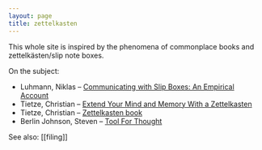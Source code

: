 ```yaml
---
layout: page
title: zettelkasten
---
```


This whole site is inspired by the phenomena of commonplace books and zettelkästen/slip note boxes. 

On the subject:

* Luhmann, Niklas – [Communicating with Slip Boxes: An Empirical Account](http://scriptogr.am/kuehnm/post/2012-12-22-111621)
* Tietze, Christian – [Extend Your Mind and Memory With a Zettelkasten](http://christiantietze.de/posts/2013/11/extend-your-mind-and-memory-with-a-zettelkasten/)  
* Tietze, Christian – [Zettelkasten book](http://www.zettelkasten.de)  
* Berlin Johnson, Steven – [Tool For Thought](http://www.stevenberlinjohnson.com/movabletype/archives/000230.html)  

See also: [[filing]]


<!--- 

---

[[filing]]







relevant idé: [[d 2014-04-21]] och viktigt: [[avhandling]]

---

Extend Your Mind and Memory With a Zettelkasten • Christian Tietze
http://christiantietze.de/posts/2013/11/extend-your-mind-and-memory-with-a-zettelkasten/

If you look something up in your Zettelkasten, you need to get unexpected results in order to form new thoughts. Surprise is the key ingredient here, as I pointed out in my introductory post on this topic. The links between notes make this possible since you’ll generate new ideas by following connections and exploring a part of your web of notes. The non-apparent connections are generally more beneficial to creative thinking than the obvious ones as they generate greater surprise. While your mind usually continues to work with the obvious, your Zettelkasten instead shows you the bizarre. It sparks your imagination and blows your mind as it confronts you with the unexpected.

When I began to plan the book on the Zettelkasten method I even found another way to be surprised by the web of my notes: I was amazed just how many notes I had on the topic. When I queried my archive for keywords like ‘zettelkasten’ and ‘writing’, I found old gems from which I drew connections to more recent notes and findings. Moments like these make me realize how big the potential of this tool really is when you research on a topic for a long time.

---

> Luhmann claimed that his file was something of a collaborator in his work, a largely independent partner in his research and writing. It might have started out as a mere apprentice when Luhmann was still studying himself (in 1951), but after thirty years of having been fed information by the human collaborator it had acquired the ability of surprising him again an again. 
> 
> […]
>
> Luhmann's notecard system is different from that of others because of the way he organized the information, intending it not just for the next paper or the next book, as most other researchers did, but for a life-time of working and publishing. He thus rejected the mere alphabetical organisation of the material just as much as the systematic arrangement in accordance with fixed categories, like that of the Dewey Decimal System, for instance. Instead, he opted for an approach that was "thematically unlimited," or is limited only insofar as it limits itself.
>
> Instead, he opted for organisation by numbers. Every slip would receive a number, independently of the information on it, starting with 1, and potentially continuing to infinity. Since his slips were relatively small (slightly larger than 5 x 8 cards, or Din-A 6, to be precise), he often had to continue on other slips the information or train of thought started on one slip. In this way, he would end up with Numbers like 1/1 and 1/2 and 1/3 etc. He wrote these numbers in black ink at the top of the slip, so that they could easily be seen when a slip was removed and then put back in the file.
>
> Apart from such linear continuations of topics on different slips, Luhmann also introduced a notation for branchings of topics. Thus, when he felt that a certain term needed to be further discussed or the information about it needed to be supplemented, he would begin a new slip that addded a letter, like a, b, or c to the number. So, a branching from slip 1/6 could have branches like 1/6a or 1/6b, up to 1/6z. These branching connections were marked by red numbers within the text, close to the place that needed further explanation or information. Since any of these branches might require further continuations, he also had many slips of the form 1/6a1, 1/6a2, etc. And, of course, any of these continuations can be branched again, so he could end up with such a number as:
>
> 21/3d26g53 for -- who else? -- Habermas.
>
> These internal branchings can continue ad infinitum -- at least potentially. This is one of the advantages of the system. But there are others: (i) Because the numbers given to the slips are fixed and never change. Any slip can refer to any other slip by simply writing the proper number on the slip; and, what is more important, the other slip could be found, as long as it was properly placed in the stack or file. (ii) This system makes internal growth of the Zettelkasten possible that is completely independent of any preconceived ordering scheme. In fact, it leads to a kind of emergent order that is independent of any preconception, and this is one of the things that makes surprise or serendipity. (iii) it makes possible a register of keywords that allow one to enter into the system at a certain point to pursue a certain strand of thought. (iv) it leads to meaningful clusters within the system. Areas on which one has worked a lot are much more spatially extended than those on which one has not worked. (v) There are no privileged places in the note-card system, every card is as important as every other card, and no hierarchy is super-imposed on the system. The significance of each card depends on its relation to other cards (or the relation of other cards to it). It is a network; it is not "arboretic." Accordingly, it in some ways anticipates hypertext and the internet.
>
> Almost all of these advantages of Luhmann's numbering scheme are, of course, easily realizable in any database system that have fixed record system. And the branching ability is easily reproduced by wiki-technology. (http://takingnotenow.blogspot.se/2007/12/luhmanns-zettelkasten.html)



### [Niklas Luhmann, Communicating with Slip Boxes: An Empirical Account](http://scriptogr.am/kuehnm/post/2012-12-22-111621)

I

What follows is a piece of empirical sociology. It concerns me and someone else, namely my slip box [or index card file]. It should be clear that the usual methods of empirical sociology would fail in this special case. Still, it is empirical, as this case really obtains. And it is research, for we can—at least that is what I hope—generalize from it; even though one of the participants, or better: both of them, themselves generalize themselves .

For generalizations or research that also applies to other cases, we need problems, concepts, and, whenever possible, theories. For both of us, that is myself and my slip box, it is easy to think of systems theory. In any case, it is being presupposed. In spite of this, we choose a communicative theory starting point. No one will be surprised that we consider ourselves to be systems, but what about communication or even successful communication? One of us listens to the other? This needs to be explained.

That slip boxes can be recommended as partners of communication is first of all due to a simple problem about technical and economic theoretical research. It is impossible to think without writing; at least it is impossible in any sophisticated or networked (anschlußfähig) fashion. Somehow we must mark differences, and capture distinctions which are either implicitly or explicitly contained in concepts. Only if we have secured in this way the constancy of the schema that produces information, can the consistency of the subsequent processes of processing information be guaranteed. And if one has to write anyway, it is useful to take advantage of this activity in order to create in the system of notes a competent partner o communication.

One of the most basic presuppositions of communication is that the partners can mutually surprise each other. Only in the way can information be produced in the respective other. Information is an intra-systematic event. It results when one compares one message or entry with regard to other possibilities. Information, accordingly, originates only in systems which possess a comparative schema—even if this amounts only to: “this or something else.” For communication, we do not have to presuppose that both parties use the same comparative schema. The effect of surprise even increases when this is not the case and when we believe that a message means something (or is useful) against the background of other possibilities. Put differently, the variety in communicating systems increases when it may happen that the two partners successfully communicate in the face of different comparative goals. (This means that it is useful for the other partner.) This requires the addition of randomness (Zufall) into the system—randomness in the sense that the agreement of the different comparative schemata is not been fixed, or that the information which is transmitted by communication is correct, but rather that this happens (or does not happen) “at the occasion” of communication.

If a communicative system is to hold together for a longer period, we must choose either the rout of highly technical specialization or that of incorporating randomness and information generated ad hoc. Applied to collections of notes, we can choose the route of thematic specialization (such as notes about governmental liability) or we can choose the route of an open organization. We decided for the latter. After more than twenty-six years of successful and only occasionally difficult co-operation, we can now vouch for the success or at least the viability of this approach.

Naturally, the route that creates a partner in communication that is meant for the long haul, is open, and not thematically limited (but only limiting itself), makes certain structural demands on the partners. You might, given the great trust that is still being put in the abilities of human beings, trust that I fulfill these presuppositions. But what about the slip box? How must it be conceived that he will acquire the corresponding communicative competence? I cannot answer this question deductively, not by means of a review of all the possibilities and the selection of the best. We shall remain at the bathos of experience and give only a description saturated by theory.

II

The technical requirements of slip boxes involve wooden boxes, which have drawers that can be pulled open, and pieces of paper in octavo format (about half of a letter-size sheet). We should only write on one side of these papers so that in searching through them, we do not have to take out a paper in order to read it. This doubles the space, but not entirely (since we would not write on both sides of all the slips). This consideration is not unimportant as the arrangement of boxes can, after some decades, become so large that it cannot be easily be used from one’s chair. In order to counteract this tendency, I recommend taking normal paper and not card stock.

These are mere externalities, which concern only how easy the card index can be used. They do not concern its functionality (Leistung). For the inner life of the card index, for the arrangement of notes or its mental history, it is most important that we decide against the systematic ordering in accordance with topics and sub-topics and choose instead a firm fixed place (Stellordnung). A system based on content, like the outline of a book) would mean that we make a decision that would bind us to a certain order for decades in advance! This necessarily leads very quickly to problems of placement, if we consider the system of communication and ourselves as capable of development. The fixed filing place needs no system. It is sufficient that we give every slip a number which is easily seen (in or case on the left of the first line) and that we never change this number and thus the fixed place of the slip. This decision about structure is that reduction of the complexity of possible arrangements, which makes possible the creation of high complexity in the card file and thus makes possible its ability to communicate in the first place.

Fixed numbers under abstraction from any content-based order of the whole structure has a number of advantages which, taken together, enable us to reach a higher type of order. These advantages are: 1. The possibility of arbitrary internal branching. We do not need to add notes at the end, but we can connect them anywhere—even to a particular word in the middle of a continuous text. A slip with number 57/12 can then be continued with 57/13, etc. At the same time it can be supplemented at a certain word or thought by 57/12a or 57/12b, etc. Internally, this slip can be complemented by 57/12a1, etc. On the page itself I use red letters or numbers in order to mark the place of connection. There can be several places of connection on a slip. In this way, a kind of internal growth (Wachstum nach innen) is made possible, depending on what kind of material for thought occurs. The disadvantage is that the originally continuous text is often broken up by hundreds of intermediate slips. But if we systematically number the papers, we can find the original textual whole easily. 2. Possibility of linking (Verweisungsmöglichkeiten). Since all papers have fixed numbers, you can add as many references to them as you may want. Central concepts can have many links which show on which other contexts we can find materials relevant for them. Through references, we can, without too work or paper, solve the problem of multiple storage. Given this technique, it is less important where we place a new note. If there are several possibilities, we can solve the problem as we wish and just record the connection by a link [or reference]. Often the context in which we are working suggests a multiplicity of links to other notes. This is especially the case when the card index is already voluminous. In such cases it is important to capture the connections radially, as it were, but at the same time also by right away recording back links in the slips that are being linked to. In this working procedure, the content that we take note of is usually also enriched 3. Register. Considering the absence of a systematic order, we must regulate the process of rediscovery of notes, for we cannot rely on our memory of numbers. (The alternation of numbers and alphabetic characters in numbering the slips helps memory and is an optical aid when we search for them, but it is insufficient. Therefore we need a register of keywords that we constantly update. The [fixed] numbers of the particular slips is also indispensable for the register. Another complementary aid can be the bibliographical apparatus. Bibliographical notes which we extract from the literature, should be captured inside the card index. Books, articles, etc., which we have actually read, should be put on a separate slip with bibliographical information in a separate box. You will then not only be able to determine after some time what you actually read and what you only noted to prepare reading, but you can also add numbered links to the notes, which are based on this work or were suggested by it. This proves to be helpful because our own memory—others will have similar experiences to mine—works in part with key words and in part with author’s names. As a result of extensive work with this technique a kind of secondary memory will arise, an alter ego with who we can constantly communicate. It proves to be similar to our own memory in that it does not have a thoroughly constructed order of its entirety, not hierarchy, and most certainly no linear structure like a book. Just because of this, it gets its own life, independent of its author. The entirety of these notes can only be described as a disorder, but at the very least it is a disorder with non-arbitrary internal structure. Some things will get lost (versickern), some notes we will never see again. On the other hand, there will be preferred centers, formation of lumps and regions with which we will work more often than with others. There will be complexes of ideas that are conceived at large, but which will never be completed; there will be incidental ideas which started as links from secondary passages and which are continuously enriched and expand so that they will tend increasingly to dominate system. To sum up: this technique guarantees that its order which is merely formal does not become a hindrance but adapts to the conceptual development. Similarly as epistemology has given up the idea that there are “privileged representations” that allow us to control the truth value of other representations or claims, we must give up the idea in preparing a card index that there should be privileged places or slips that have a special quality of guaranteeing knowledge. Every note is only an element which receives its quality only from the network of links and back-links within the system. A note that is not connected to this network will get lost in the card file and ill be forgotten by it. Its rediscovery depends on accidents and on the vagary that this rediscovery means something at the time it is found.

III

If you wish to educate a partner in communication, it will be good to provide him with independence from the beginning. A slip box, which has been made according to the suggestions just given can exhibit great independence. There may be equally apt ways to reach this goal. The described reduction to a fixed, but merely formal order of placement and the resulting combination of order and disorder is, however, one of these ways. Naturally, independence presupposes a minimal measure of intrinsic complexity. The slip box needs a number of years in order to reach critical mass. Until then, it functions as a mere container from which we can retrieve what we put in. This changes with its growth in size and complexity. On the one hand, the number of approaches and occasions for questions increases. The slip box becomes a universal instrument. You can place almost everything in it, and this not just ad hoc and in isolation, but with internal possibilities of connections [with other contents]. It becomes a sensitive system that internally reacts to many ideas, as long as they can be noted down. If we ask, for instance, why on the one hand museums are empty, while on the other hand exhibitions of paintings by Monet, Picasso, or Medici are too crowded, the slip box accepts this question under the perspective of “preference for what is temporally limited.” The connections that already exist internally are, of course, selective, as this example was to prove. They also do not fall into the limits of what is obvious because we must cross the border between the one who takes note and the slip box itself. Every new entry can of course become isolated, like with the key word “Picasso” for the Picasso exhibition. If, however, we seek communication with the slip box, we must seek internal possibilities for linkings which result in the unexpected (i.e. information). We could try to generalize the experiences of Paris, Florence, New York under general concepts like “art” or “exhibitions,” or “crowding” (inter-actionistic), or “mass,” or “freedom” or “education,” in order to see how the slip box reacts. Usually it is more fruitful to look for formulations of problems that relate heterogeneous things with each other. In any case, communication becomes more fruitful when we succeed to activate the internal network of links at the occasion of writing notes or making queries. Memory does not function as the sum of point by point accesses, but rather utilizes internal relationships and becomes fruitful only at this level of the reduction of its own complexity. In this way, more information becomes available at this isolated moment of an search impulse than one had in mind. There is also more information than was ever stored in the form of notes, The slip box provides combinatorial possibilities which were never planned, never preconceived, or conceived in this way. This effect of innovation is based on the one hand on the circumstance that the query provokes possibilities of making relations which could not be traced prior to it. On the other hand, it is based also on the fact that the internal horizons of selection and comparisons are not identical with schema of searching for them. In comparison with this structure, which offers possibilities of connection that can be actualized, the importance of what has actually been noted is secondary. Many of the notes will soon become unusable or cannot be used at a given occasion. This holds both for excerpts which are only useful in the case of especially remarkable formulations and for our own deliberations. Theoretical publications do therefore not result from simply copying what can already be found in the slip box. The communication with the slip box becomes fruitful only at a high level of generalization, namely that of establishing communicative relations of relations. And it becomes productive only at the moment of evaluation, and is thus bound to a certain time and is to a high degree accidental.

IV

One might ask whether the results of this kind of communications are not perhaps also accidental. This would, however, amount to a conjecture that is too quick. The role of accidents in the theory of science is not disputed, If you employ evolutionary models, accidents assume a most important role. Without them, nothing happens, no progress is made. Without variation in the given material of ideas, there are no possibilities of examining and selecting novelties. The real problem thus becomes therefore one of producing accidents with sufficiently enhanced probabilities for selection. As we know from the analysis of processes of mutation in biological evolution, mutations are complex and highly regulated events, which only because they are preselected at their own level exhibit that kind of stability that is the presupposition for selective permanence. They are accidents in the sense that they are not tuned to the factors that select them, but they depend themselves on complex orders. This parallel should not be exaggerated; but you will not be mistaken in the assumption that in society and especially in the realm of scientific research order results only from a combination of disorder and order. But this claim about origins does not disable the conditions of examination. On the contrary, they are enabled. In contradistinction to the alien distinction between origin and value, we start today from the assumption that to isolate these two aspects from each other is neither possible nor methodologically meaningful, for even the creation of random suggestions requires organization, and if only in order to be sufficient for the demands of speed, accumulation and probability of success, which are necessary within a dynamic society. At the abstract level of empirical investigation concerned with the theory of science is communication with slip boxes certainly only one of many possibilities. The accidents of reading play a role just as much as misunderstandings resulting from interdisciplinary thought processes. We can confirm hat communication with slip boxes may be considered as a functional equivalent and that this approach, compared to others, has many advantages as far as speed, and mutual adaptability is concerned.

Niklas Luhmann (transl. Manfred Kuehn)


# Manfred Kuehn

ConnectedText - The Personal Wiki System

ConnectedText is used in a variety of ways and in many contexts. I am always surprised to hear how other people use it, and the way I use it will probably appear just surprising as their use of the program will be to me. This essay is just my attempt to show how and why I use it for my research. I do not want to suggest that my way is the only or perhaps even the best way of using it. In other words, this is just a testimony in which I offer some personal reflections on the role ConnectedText plays in my own research, backed up by some reflections on the way this is related to the way in which I and many other scholars have used card indexes and journals during the precious century for keeping or making notes. I would like to show how a program like ConnectedText improves on this approach, and why I consider ConnectedText the best among such programs. 
I am a 60 years old academic teacher and I have been using ConnectedText exclusively since August 2005 to keep my research notes and other bits of information. Before I began relying on ConnectedText I did used several other programs, namely (in reverse order):
Before 1985, in the days well before internet, broadband, and many of the technologies we now take for granted, I had no access to electronic solutions in note-keeping, unless I count IBM's Displaywriter system, on which I prepared two books between 1980 and 1983 (one published, one still unpublished). But I could use it only at night when the administrative assistants of the college I worked at allowed me to use it.
Before 1985 I had no access to electronic solutions in note-keeping, unless I count IBM's Displaywriter system, on which I prepared two books between 1980 and 1983 (one published, one still unpublished). But I could use it only at night when the administrative assistants of the college I worked at allowed me to use it.
In writing my dissertation and working on my first book, I used an index card system, characterized by the "one fact, one card" maxim, made popular by Beatrice Webb. [4]  This was not at all unusual during the 1970s. Many people and organizations that had to keep track of a large amount of data used primarily index cards to keep things organized. I accumulated altogether between 5.000 and 6.000 note cards from 1974 to 1985, most of which I still keep for sentimental reasons and sometimes actually still consult. Later–in writing my Kant-Biography (Cambridge 2000)–I also tried the notebook-method, that is, keeping notes in different notebooks. But this was already a hybrid system, as I kept these notes in close connection with Ecco Pro, which I used to keep an index of the notebook material. In retrospect, I must say that notebooks never felt "natural" to me. Taking notes on index cards always seemed to be the better alternative, even if it became more and more of "a missed alternative."
Looking back at my history of note-taking, I notice that there were two significant or radical changes in the way, in which I dealt with my notes or research information. The first had to do with the change from the analog to the digital ways of recording notes, thoughts, and ideas. I am sorry to say that this change led at first to a kind of disorientation and many false steps. I was searching for a new "paradigm" of keeping my research notes, but this search led to nothing–all I have from this time are Word files of papers I wrote. Notes, insofar as they exist at all, exist only on paper.
Agenda seemed like the ideal solution for some time, but, being stuck in DOS, it was severely limited. German Umlauts, for instance, did not translate well into Windows applications, and it became more and more isolated from the other applications I used. It was not the only program with such problems. Scratch, a DOS program, was fairly unreliable, often crashing without warning. Ecco, a capable outliner, became a mainstay (with similar problems, you could format the information, but if you pasted it into other applications, the formatting was gone. Furthermore, I have always relied on outlining in writing, but the outliner paradigm just seemed to get in the way when large amounts of information were involved–or so it seemed (and seems) to me. Ecco has a powerful search function that allows one to find information quickly, and that is why I ultimately kept using it. The earliest versions of Infoselect for windows, which could be used like a big shoe box into which one could throw all kinds of information to recover it later was similar in this respect, but much it was much more limited. Later versions of the program developed in ways that I found rather less useful. The less said about Packrat and InfoHandler the better.
It was my discovery of wiki technology some time in 2002 that ended this undirected search and constituted the other fundamental change in the way I dealt with information. What I liked about it from the beginning was that it allows of easily linking bits of information and favors the braking down of large chunks of information into smaller bits. This emphasis on the granularity of information reminded me not only of the old index card method, but it also convinced me almost immediately that it was a significant improvement over the paper-based system. I adopted this technology and I have never looked back.
As you know, a wiki is primarily a free-form, searchable database, with an unlimited number pages, which, at least in principle, can be linked or associated in an unlimited way. In this way it is just like a potentially infinite card index or slip box. It might be said to involve three fundamental ideas, each which can be separated from the others:
Most people focus on the third of these features, and perhaps it is ultimately the most important characteristic of wikis. But the first and second ideas are more important to me and my purposes. I have never felt the need to put up a public wiki, and, in fact, am somewhat worried about publishing half-baked and preliminary ideas for everyone to see. It was for this reason that I opted from the beginning for a local, private, single-user, or desktop wiki–first in the form of Wikit, then in the form of Notebook, and finally ConnectedText.
Transferring the information from Wikit to Notebook, and from Notebook to ConnectedText was not exactly easy, but it was well worth it. Notebook was a large improvement over Wikit, and ConnectedText with its fulltext search capability was a definite improvement over the simple search available in Notebook when the number of entries went over 2000.
It has been said that Wikis are the purest form of Hypertext. I would agree. But many exaggerated claims have been made Hypertext and how it revolutionizes reading and writing. Thus the "electronic writing space" is supposed to be, among other things, "a thorough rewriting of the writing space."[5]  I am not sure what precisely this is supposed to mean. Hypertext has neither changed my reading nor my writing habits. Thus, I have never read or written in an entirely "linear" way. I suppose no one has. I am sure, however, that hypertext enhances note-taking and adds a new dimension to it. The linked chunks of topical information clearly amount to more than the isolated topics. A wiki allows one to build increasingly more complex relationships between what might appear to be at first unrelated bits and pieces of information. The motto that characterizes this approch is: "It's not the data, it's the relationship" and it certainly rings true for me in the context of note-taking. 
Wikis are indeed very much like collections of electronic note cards. In beginning to take notes, one does not have to think very much about their classification. Rather, one can concentrate on collecting information first without paying much attention to whether they are relevant and how they might or might not fit into a later classification. Beatrice Webb, the famous sociologist and political activist, reported in 1926: "'Every one agrees nowadays', observe the most noted French writers on the study of history, 'that it is advisable to collect materials on separate cards or slips of paper. . . . The advantages of this artifice are obvious; the detachability of the slips enables us to group them at will in a host of different combinations; if necessary, to change their places; it is easy to bring texts of the same kind together, and to incorporate additions, as they are acquired, in the interior of the groups to which they belong.'" [6]  Relationships and classification can come in at any time, but it is not of prime importance that we observe them in note-taking, at least at first. Furthermore, one idea about how the stuff should be classified does not exclude a different classification later on. This holds for paper note cards, and much more for the topics of a desktop wiki, since they can be much more easily revised and reshuffled than their paper equivalents.
Furthermore, just as the method of recording notes on index cards forces one to break down or analyze the subject matter into the smallest possible chunks– the slogan is: "one fact, one card" or "one thought, one card"-so the topics or pages in a wiki also force you to think about what actually constitutes "one thought" or "one fact." [7]  Indeed, one of the beauties of the electronic version of the index card system is that you can easily revise even your ideas about what constitutes one thought or one fact. [8] 
Another theoretician of the index card system, the German sociologist Niklas Luhman, whose so-called "Zettelkasten" (slip-box) has achieved independent fame in Germany, used to talk about this first analytic step as "reduction for the sake of [building] complexity." [9]  We need in this context not worry about whether Webb's approach that emphasizes re-organization or is compatible with Luhmann's approach that emphasizes or favors a more static model at this point, if only because this distinction is essentially a limitation of a paper-based system, and not one that is relevant for an electronic version of a card index. Since Luhmann's system is widely regarded as the best and most advanced version of a paper-based card system, I think it might deserve some analysis. (Another reason is that it has influenced my thinking about these matters, since about 1999.) 
The idea that analysis must precede synthesis is old, of course. Galileo Galilei and René Descartes already thought it was necessary to distinguish between an analytic and a synthetic step in dealing with any problem. First, they thought, we have to take a problem apart into its most basic components, and then we may able to find a solution by re-assembling the pieces. Perhaps this approach is a little simple-minded, but it remains a useful fiction. Nor does it always work as well in practice as in theory, as many of us know from early childhood experience. It was frustrating, when after taking apart the toy train the pieces just would not fit together again. But however that may be, I find a desktop wiki like ConnectedText immensely useful in thinking about problems, and I do so for very similar reason.
Luhmann opted in his own "incarnation"-he did talk of "communicating" with his card index–for a system that differed from that which for which most of my predecessors and contemporaries (including an earlier version of myself) opted. He did not sort the cards alphabetically or in accordance with some systematic criteria (like the subject catalogue in a traditional library). Rather, he gave every slip of paper what might be called a numerus currens that had nothing to do with any systematic consideration of order or classification. In fact, he explicitly rejected any ordering based on the contents of the card index because he realized that such a system would inevitably run into problems having to do with changing needs, interests, and insights in coming years. Systematic considerations are far too inflexible and limiting. Giving the note cards abstract numbers, like 1, 1.1, 1.3.6 and even 1.1a.5 ... "sometimes up to twelve digits," allows for infinite possibilities for further ordering and sub-ordering without any constraints. Any given slip can be connected with any card one chooses and lead to different internal branchings of the card index. And this "internal branching ability" ( interne Verzweigungsfähigkeit) leads to further capabilities of the system. One of these has to do with cluster formations in the card file. Certain topics will over time become much more elaborate than certain other, and in principle such internal branching could go to infinity. There are no a priori limits on what information can be included. And all this is possible only because each slip or note card (Zettel) has a fixed place, indicated by a number to which other slips can refer. And the note can always be found-unless, of course, the slip gets lost or is mechanically displaced.[10] 
This adoption of a fixed primary numerus currens also allows for a supervening systematic order by means of a register that introduces a classification by means of keywords or categories, recorded on other slips. [11]  This is, of course, absolutely necessary in the absence of a systematic primary classification (and represents to a certain extent the analogue of the traditional subject catalogue, whose demise Nicholson Baker so eloquently laments in his essay "Discards." [12]  Indeed, Luhmann's system functions very much like a library, with the note cards corresponding to the books and the index corresponding to the subject catalogue. Again, a program like ConnectedText, improves significantly on Luhmann's paper-based system in this regard. The user does not have to worry about what number to assign to a certain slip, and need not decide at the beginning where it fits in. Nor do keywords have to be assigned right away or recorded on separate cards. They can be added later.[13]  And any keyword or category that is assigned at any point need not be final or stand in the way of re-classification (something that would be difficult in the paper-based system). Apart from note cards that contain information and note cards that provide the index, it is also useful to keep note cards with the bibliographical information of the information. So, there are altogether three types cards: Note cards, cards with indexes, and cards with bibliographical information. The first two types are essential, but the index cards are made superfluous by ConnectedText. You might think of topics as correspnding to the other two types of cards. I have chosen to isolate bibliographical topics by naming them, using the author's last name and the date of the publication, enclosed in brackets, like so [[(Kuehn 2000)]]. 
In any such note-taking system, some problems or research areas will grow faster and more extensively than others. The formation of clusters in such a system is desirable. Some regions of the slip box will be more active than others, some will lead to further research and the publication of articles, and others will never amount to much. But, and this is important, no one would be capable to predict precisely what he/she will be working on within a year of taking a certain note, let alone what will be of interest in ten or twenty years. It is good that the system allows growth in many directions. And a wiki like ConnectedText does this just as well, if not better.
Just as any other good system of notes, ConnectedText will lead to what Luhmann called a "Zweitgedächtnis" or a secondary memory that might be described with Luhmann as a "chaos (Unordnung) of non-arbitrary internal structure."[14]  When we consult this external or artificial memory, we will often be surprised by what we find. In fact, the more information we have fed into the system, the more we will be surprised. Luhmann, who had an interesting concept of "communication," had no problem to call this serendipitous interaction with his notes, communication. In fact, and perhaps somewhat sadly, this seems to have been the main form of communication that interested him, late in his life. One might therefore say with Nietzsche: Be careful, "our writing instrument work on our thoughts." But however that may be, it is true that a large collection of notes leads to the appearance that you are interacting with a thinking being or an alter ego, even if the thought that is going on is largely the thought you put in yourself in excerpting, ordering and thinking about your notes. You will find connections that you do not explicitly feed into the database or project.
I am not as sure as Luhmann seems to have been that this thought-like appearance of a large accumulation of notes is largely due to the fact that there is no hierarchical order in the index card system. But I am sure that hierarchies can get in the way, especially at the beginning. I am also sure that such a collection of notes is an associative network in which the significance of each slip is largely dependent on its relation to other slips. Finally, it appears to me that a network of associations is superior in comparison with a hierarchy when the collection of information is concerned, for it is not always possible to determine where in a hierarchy a certain bit of information should go. While I do not think that there is any real incompatibility between hierarchical and networked thinking, I am sure that the introduction of hierarchical considerations at a too early stage might get in the way of discovery.[15]  And this is one of the reasons why I like ConnectedText. It does not commit you to any hierarchical structure at any point, though you can introduce it through a hierarchically ordered system of categories and through an outline view at any time you wish.
This can be put differently, systems like Luhmann's card index and electronic versions of them, like ConnectedText, augment human memory and thus also intelligence, which is precisely the phrase Engelbart used for a computer-based and hyperlinked database. In any case, this is how I view ConnectedText, one of the best equivalents of a card index. It is a program that amplifies my intelligence. While it does perhaps not make me smarter, it has become an essential aspect of my research and my thinking. I do not mean that it thinks for me, but rather that it stores what I have noted and thought about, and that in my further thinking I am building or elaborating on these thoughts, which often are expressed in the connections that are expressed by the links between the different topics I have made. Put more modestly, my ConnectedText databases have become the repository of all of my stuff. ConnectedText does not just store my information and my thoughts, it also allows me to sort them, according to different categories, and to build or discover the relationships or connections between the different bits of information.
For these reasons, it would not be sufficient to say that ConnectedText is a "note-taking" application for me. There are many ways, in which "note-taking application" can be understood. One might simply mean that such an application is a tool in which we keep and organize the snippets of personal information necessary for our daily life (phone numbers, addresses, passwords, reminders, to do items, and other scraps). ConnectedText is certainly appropriate for such use (and I do, accordingly, have a project, called "Personal"), but it is more. A note-taking application may also be a repository of reference materials (for longer text, web pages, and reference materials that are relatively static); and I do view it in this way as well, having a project called "Stuff". Furthermore, since ConnectedText makes it easy to link to any file on your computer or on the web, it is eminently usable for such a library function. But the most important way in which I use has to do with the way I organize my research, my thoughts and my ideas, very much in the way in which I would use a card index in the way Luhmann described it. It has become a "thinking environment" for me; and it is in this way that it shines the most. To say again, it does not think for me, but it allows me to think about matters in a way that would be impossible without this tool. This could also be put more modestly. Connectedtext is a tool for writing, for I do believe that you cannot have sustained thought about anything difficult or complex without writing. I could quote Luhmann on this as well, who thought that "without writing one cannot think," But there is nothing peculiarly "Luhmannian" about this idea. Isaac Asimov is said to have said "Writing to me is simply thinking through my fingers." And, to give one other example, E. B. White (of "Strunk and White" fame) claimed that "writing is one way to go about thinking." In other words, writing is thinking. And since I do almost all my significant writing in ConnectedText these days, it might be called my "writing environment."
I should perhaps also note that I try, whenever possible, not to collect raw quotes or information simply copied from the Internet or from books, but to write excerpts or summaries in my own words on the basis of my reading. Luhmann called this "reformulating writing" and argued that such an approach is most important for one's own intellectual life. But this idea is not a new discovery Luhmann made. In fact, the idea that excerpts should be used to keep on's research goes back to at least the Renaissance when people first began to make extensive excerpts on paper. Reading should never be merely passive and consist in the mere absorption or copying of information. It should be critical and engage the material reflectively, being guided by questions such as "Why is this important?" "How does this fit in?" "Is it true?" "Why is the author saying what she is saying?" etc. The result of such active reading is what he also called a "Lesegedächtnis" or memory of one's reading, which will be the beginning of a creative engagement with other thinkers, or the necessary condition of the possibility of original thought (or writing). Many of the greatest philosophers of the modern period have been "thinking on paper" or "thinking by writing." ConnectedText is the electronic equivalent of paper in this process. It allows of the same kind of "externalized thought" as paper does–and then some. It is for this reason that I do not use the "Clipboard Catcher" as extensively as other people seem to be using it. But, as I said, mine is an idiosyncratic use.
During the last century, many writers also used index cards as their favorite medium for writing. Vladimir Nabokov is perhaps the most famous of these. He wrote all of his later works in pencil on index cards, which he stored in shoeboxes and burned the cards after the manuscript was typed up. Some have argued that he therefore wrote in an associative way in which the ultimate shape of the work would gradually emerge from preliminary explorations of the issue at hand. Nothing could be further from the truth, at least if we believe Nabokov: "The pattern of the thing precedes the thing. I fill in the gaps of the crossword at any spot I happen to choose. These bits I write on index cards until the novel is done. My schedule is flexible but I am rather particular about my instruments: lined Bristol cards and well-sharpened, not too hard, pencils capped with erasers." For Nabokov thepattern or shape of the book came first. It just needed to be described correctly, and since it was so clear and distinct, he could describe any part of it and any convenient time, like, for instance, sitting in the car, waiting for his wife to take care of the more ordinary things of life. ""... Since this entire structure, dimly illumined in one's mind, can be compared to a painting, and since you do not have to work gradually from left to right for its proper perception, I may direct my flashlight at any part or particle of the picture when setting it down in writing. I do not begin my novel at the beginning I do not reach chapter three before I reach chapter four... This is why I like writing my stories and novels on index cards, numbering them later when the whole set is complete. Every card is rewritten many times ... " I am no Nabokov, as this essay will prove to anyone's satisfaction (even though English is also a second language for me). But this way of writing in increments has become more and more important to me. It consists of working out the implications of my ideas and the attempt at discovering some of the more complex relationships between what would at first appear unrelated bits and pieces of information.
I will close by calling attention to the advice of another great sociologist, namely, C. Wright Mills' profound "Appendix: On Intellectual Craftsmanship," as found in his book on The Sociological Imagination.[16]  His advice is for beginning students reads as follows:
It is best to begin, I think, by reminding you, the beginning student, that the most admirable thinkers within the scholarly community you have chosen to join do not split their work from their lives. They seem to take both too seriously to allow such dissociation, and they want to use each for the enrichment of the other. Of course, such a split is the prevailing convention among men in general, deriving, I suppose, from the hollowness of the work which men in general now do. ... Scholarship is a choice of how to live as well as a choice of career; whether he knows it or not, the intellectual workman forms his own self as he works toward the perfection of his craft; to realize his own potentialities, and any opportunities that come his way, he constructs a character which has as its core the qualities of the good workman.
What this means is that you must learn to use your life experience in your intellectual work: continually to examine and interpret it. In this sense craftsmanship is the center of yourself and you are personally involved in every intellectual product upon which you may work. To say that you can "have experience," means, for one thing, that your past plays into and affects your present, and that it defines your capacity for future experience. As a social scientist, you have to control this rather elaborate interplay, to capture what you experience and sort it out; only in this way can you hope to use it to guide and test your reflection, and in the process shape yourself as an intellectual craftsman. But how can you do this? One answer is: you must set up a file, which is, I suppose, a sociologist's way of saying: keep a journal; many creative writers keep journals; the sociologist's need for systematic reflection demands it.
In such a file as I am going to describe, there is joined personal experience and professional activities, studies under way and studies planned. In this file, you, as an intellectual craftsman, will try to get together what you are doing intellectually and what you are experiencing as a person. Here you will not be afraid to use your experience and relate it directly to various work in progress. By serving as a check on repetitious work, your file also enables you to conserve your energy. It also encourages you to capture "fringe-thoughts": various ideas which may be byproducts of everyday life, snatches of conversation overheard on the street, or, for that matter, dreams. Once noted, these may lead to more systematic thinking, as well as lend intellectual relevance to more directed experience. ...
By keeping an adequate file and thus developing self-reflective habits, you learn how to keep your inner world awake. Whenever you feel strongly about events or ideas you must try not to let them pass from your mind, but instead to formulate them for your files and in so doing draw out their implications, show yourself either how foolish these feelings or ideas are, or how they might be articulated into productive shape. The file also helps you build up the habit of writing. You cannot "keep your hand in" if you do not write something at least every week. In developing the file, you can experiment as a writer and thus, as they say, develop your powers of expression. To maintain a file is to engage in the controlled experience. ...
For instance, as a student working toward the preliminary examination, writing a thesis, and, at the same time, doing term papers, your files will be arranged in those three areas of endeavor. But after a year or so of graduate work, you will begin to re-organize the whole file in relation to the main project of your thesis. Then as you pursue your work you will notice that no one project ever dominates it, or sets the master categories in which it is arranged. In fact, the use of the file encourages expansion of the categories which you use in your thinking. And the way in which these categories change, some being dropped and others being added-is an index of your intellectual progress and breadth. Eventually, the files will come to be arranged according to several large projects, having many sub-projects that change from year to year.
All this involves the taking of notes. You will have to acquire the habit of taking a large volume of notes from any worth-while book you read-although, I have to say, you may get better work out of yourself when you read really bad books. The first step in translating experience, either of other men's writing, or of your own life, into the intellectual sphere, is to give it form. Merely to name an item of experience often invites you to explain it; the mere taking of a note from a book is often a prod to reflection. At the same time, of course, the taking of a note is a great aid in comprehending what you are reading.
Your notes may turn out, as mine do, to be of two sorts: in reading certain very important books you try to grasp the structure of the writer's argument, and take notes accordingly; but more frequently, and after a few years of independent work, rather than read entire books, you will very often read parts of many books from the point of view of some particular theme or topic in which you are interested and concerning which you have plans in your file. Therefore, you will take notes which do not fairly represent the books you read. You are using this particular idea, this particular fact, for the realization of your own projects.
But how is this file-which so far must seem to you more like a curious sort of "literary" journal-used in intellectual production? The maintenance of such a file is intellectual production. It is a continually growing store of facts and ideas, from the most vague to the most finished.

I wish that I had read this passage when I entered graduate school. Nor could I have said this as well as Mills. In any case, it appears to me that ConnectedText is ideally suited for starting and keeping such a file. It will facilitate precisely the kind of reflection and intellectual life that Mills recommends, or so it seems to me. In any case, that is how I use it.[17] 
One final thought: I have talked a great deal about reading and note-taking, but reading and note-taking are only the beginning. At some time, you have to begin to think for yourself. One might think that there is a deep divide between the two. I think the experience of many of the thinkers I have referred to shows that this is so. Note-taking, if one right, shades imperceptibly into original thought–especially if you take care to appropriate the the thoughts of others by thinking them through and by formulating them in your own words.
Lest anyone thinks that I completely endorse the description of the card index and its function, given by Luhmann, I should perhaps point out that I think it has fundamental problems, having to do with two seemingly unrealted issues, namely (i) his so-called "systems theory" and (ii) his apparent eclecticism, or the tendency to assume that things "will fit in," which, however, appear to me closely connected. Luhmann is confident that his card file, if consistently kept, will "develop an internal structure, which has never been imparted to it in this way, but which can be extracted from it." Now, this may well be true, but there is no guarantee that this structure reflects anything but the structure of the card file. What comes out of the card file might be interesting, but this does not mean it is true. Luhmann was not that interested in "truth," while I have not given up on pursuing it. Secondly, Luhmann ultimately remained an intellectual "bricoleur" or "tinkerer," as Claude Lévi-Strauss, another thinker who used Zettelkästen extensively, would have put it. The bricoleur is different from the engineer because the engineer can develop or acquire tools that are designed for a technical need. He re-designs the part of the world he deals with, while the bricoleur restricts himself to tinkering with collections of odds and ends left over from other projects, that is, with a certain subset of our cultural enddeavors "that might come in handy." The structure, he extracted from his Zettelkasten, ultimately "systems theory" is ultimately an arrangement of these odds and ends. Anyone who uses his method should be aware of this danger. But I do not think that this is a danger inherent in the note-taking system, but one that has to do with how one uses it. You can cut yourself with any sharp tool, if you are not careful. 
I wrote this short essay entirely in ConnectedText, using some of the notes on note-taking that I assembled and thought about during the last four or five years. The new outliner and footnote function was indispensable in writing this draft. In fact, this was the first time that I used ConnectedText not just as a note-taking system, but also as a writing environment. After finishing the rough draft, I exported it to MS Word in order to revise it and give it whatever "polish" it may now have.
Hoping that this might help the one or the other person in making the decision to adopt ConnectedText and, perhaps more importantly, in thinking about some of the intricacies of scholarly research,
[3]  Thus I created a "scrap file" for every paper I wrote and alo tried to keep notes in a special notes folder.
[4]  She observed in the appendix to her My Apprenticeship of 1926, called The Art of Note-Taking: "It is difficult to persuade the accomplished graduate of Oxford or Cambridge that an indispensable instrument in the technique of sociological enquiry - seeing that without it any of the methods of acquiring facts can seldom be used effectively - is the making of notes" Webb, Beatrice (1926) My Apprenticeship (London: Longmans, Green, and Co.), pp. 426-7.
[5]  Bolter, Jay David (1991) Writing Space: The Computer, Hypertext, and the History of Writing (Hillsdale, NJ: Lawrence Erlbaum, 1991), p. 40.
[6]  Webb 1926, p. 363. The number of scholars who have used the index card method is legion, especially in sociology and anthropology, but also in many other subjects. Claude Lévy-Strauss learned their use from Marcel Mauss and others, Roland Barthes used them, Charles Sanders Peirce relied on them, and William Van Orman Quine wrote his lectures on them, etc.
[7]  Webb 1926, p. 364: "For a highly elaborated and skilled process of" making notes", besides its obvious use in recording observations which would otherwise be forgotten, is actually an instrument of discovery. This process serves a similar purpose in sociology to that of the blow-pipe and the balance in chemistry, or the prism and the electroscope in physics. That is to say, it enables the scientific worker to break up his subject-matter, so as to isolate and examine at his leisure its various component parts, and to recombine them in new and experimental groupings in order to discover which sequences of events have a causal significance. To put it paradoxically, by exercising your reason on the separate facts displayed, in an appropriate way, on hundreds, perhaps thousands, of separate pieces of paper, you may discover which of a series of hypotheses best explains the processes underlying the rise, growth, change or decay of a given social institution, or the character of the actions and reactions of different elements of a given social environment. The truth of one of the hypotheses may be proved, by significant correspondences and differences, to be the order of thought that most closely corresponds with the order of things."
[8]  I have found that the "size of a thought" is usually not much larger than 500 words. Nicholson Baker, who has written an essay on "The Size of Thoughts" thinks that "most are about three feet tall, with the level of complexity of a lawnmower engine, or a cigarette lighter, or those tubes of toothpaste that, by mingling several hidden pastes and gels, create a pleasantly striped product." Mine are a lot smaller. It takes between 50 and 500 words for me to express one thought or one idea (or perhaps better a fragment of a thought or an idea, because thoughts and ideas usually are compounds of such fragments). See also Steven Berlin Johnson on his experiences with an electronic outliner, called Devonthink: http://www.stevenberlinjohnson.com/movabletype/archives/000230.html.
[9]  See Luhmann, Niklas (2000) Short Cuts. Edited by Peter Gente, Heidi Paris, Martin Weinmann. Frankfurt/Main: Zweitausendeins), p. 33.
[10]  By contrast, a systematic ordering, which finds its contemporary equivalent in modern outliners, soon runs into difficulties. The anthropologist Alan MacFarlane noted some time ago that "one danger inherent in paper indexes is the amount of effort they take to add to and maintain. That means that more and more of the worker's energies go into the creation of the tools for research, and the less time there is to actually do the research and the writing." He traced this problem to the hierarchical classification that he thought paper makes necessary and complained that the system broke down at 40.000 cards because the preconceived categories proved inflexible. Luhmann's alternative avoids this problem. By the way, Luhmann's system is said to have had 35.000 cards. Jules Verne had 25.000. The sixteenth-century thinker Joachim Jungius is said to have had 150.000, and how many Leibniz had, we do not know, though we do know that he had one of the most ingenious piece of furniture for keeping his copious notes.
[11]  There will, accordingly, be several kinds of slips, namely those containing the notes and ideas, those that record the bibliographical information of the sources, and those that contain the keywords.
[13]  There are several programs that try to reproduce the functionality of Luhmann's skip box more faithfully; see, for instance, http://zettelkasten.danielluedecke.de/ and http://www.verzetteln.de/synapsen/synapsen.html. I tried these programs, but decided against them because they follow the paper-model too closely. I don't think it is necessary for the electronic equivalent of a card index to restrict itself to connecting the different entries by means of keywords only. With a powerful modern computer, any word can become a "keyword" in a search. Direct links that lead to other direct links may replace the index in a system like ConnectedText. On the other hand, there is nothing that would prevent one from choosing to use categories like tags or keywords either. But, while I do use categories extensively in ConnectedText, I would not want to have to rely on them exclusively. But I miss the ability to make wiki-style links, which for me are the equivalence of references on one index card to others.
[14]  Luhman, "Kommunikation mit Zettelkästen. Ein Erfahrungsbericht," in Niklas Luhmann (1992) Universität als Milieu. Kleine Schriften. Edited by André Kieserling (Bielefeld: Verlag Cordula Haux).
[15]  I am just as dubious about some of the more extreme views on the "rhizomatic" nature of human thinking as I am about inflationary claims about hypertext.
[17]  Nor will it lock you into the proprietary format of ConnectedText, as you can easily export to text and html.



 --->